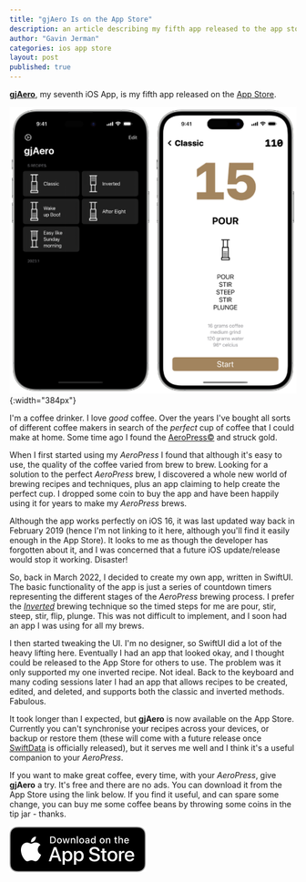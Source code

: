 ```yaml
---
title: "gjAero Is on the App Store"
description: an article describing my fifth app released to the app store
author: "Gavin Jerman"
categories: ios app store
layout: post
published: true
---
```


[**gjAero**](/gjAero), my seventh iOS App, is my fifth app released on the [App Store](https://apps.apple.com/app/gjaero/id6444918004?platform=iphone).  

![gjAero screenshots](/images/2023-09-15-gjaero-released-to-the-app-store-1.png){:width="384px"}


I'm a coffee drinker. I love _good_ coffee. Over the years I've bought all sorts of different coffee makers in search of the _perfect_ cup of coffee that I could make at home. Some time ago I found the [AeroPress©](https://aeropress.com) and struck gold. 

When I first started using my _AeroPress_ I found that although it's easy to use, the quality of the coffee varied from brew to brew. Looking for a solution to the perfect _AeroPress_ brew, I discovered a whole new world of brewing recipes and techniques, plus an app claiming to help create the perfect cup. I dropped some coin to buy the app and have been happily using it for years to make my _AeroPress_ brews.

Although the app works perfectly on iOS 16, it was last updated way back in February 2019 (hence I'm not linking to it here, although you'll find it easily enough in the App Store). It looks to me as though the developer has forgotten about it, and I was concerned that a future iOS update/release would stop it working. Disaster!

So, back in March 2022, I decided to create my own app, written in SwiftUI. The basic functionality of the app is just a series of countdown timers representing the different stages of the _AeroPress_ brewing process. I prefer the [_Inverted_](https://en.wikipedia.org/wiki/AeroPress) brewing technique so the timed steps for me are pour, stir, steep, stir, flip, plunge. This was not difficult to implement, and I soon had an app I was using for all my brews.

I then started tweaking the UI. I'm no designer, so SwiftUI did a lot of the heavy lifting here. Eventually I had an app that looked okay, and I thought could be released to the App Store for others to use. The problem was it only supported my one inverted recipe. Not ideal. Back to the keyboard and many coding sessions later I had an app that allows recipes to be created, edited, and deleted, and supports both the classic and inverted methods. Fabulous.

It took longer than I expected, but **gjAero** is now available on the App Store. Currently you can't synchronise your recipes across your devices, or backup or restore them (these will come with a future release once [SwiftData](https://developer.apple.com/xcode/swiftdata/) is officially released), but it serves me well and I think it's a useful companion to your _AeroPress_.

If you want to make great coffee, every time, with your _AeroPress_, give **gjAero** a try. It's free and there are no ads. You can download it from the App Store using the link below. If you find it useful, and can spare some change, you can buy me some coffee beans by throwing some coins in the tip jar - thanks.

[![download](/images/Download_on_the_App_Store_Badge_US-UK_RGB_blk_092917.svg)](https://apps.apple.com/app/gjaero/id6444918004?platform=iphone)
